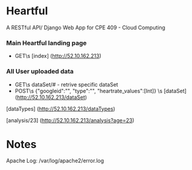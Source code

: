 # Heartful

A RESTful API/ Django Web App for CPE 409 - Cloud Computing 

### Main Heartful landing page
- GET\s
[index] (http://52.10.162.213)


### All User uploaded data
- GET\s
dataSet/# - retrive specific dataSet
- POST\s
{"googleid":"", "type":"", "heartrate_values":[Int]} \s
[dataSet] (http://52.10.162.213/dataSet)



[dataTypes] (http://52.10.162.213/dataTypes)

[analysis/23] (http://52.10.162.213/analysis?age=23)

# Notes
Apache Log: /var/log/apache2/error.log
